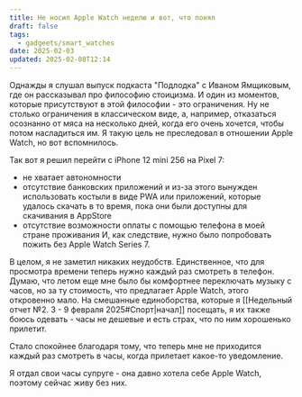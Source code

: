 ```yaml
---
title: Не носил Apple Watch неделю и вот, что понял
draft: false
tags:
  - gadgeets/smart_watches
date: 2025-02-03
updated: 2025-02-08T12:14
---
```

Однажды я слушал выпуск подкаста "Подлодка" с Иваном Ямщиковым, где он рассказывал про философию стоицизма. И один из моментов, которые присутствуют в этой философии - это ограничения. Ну не столько ограничения в классическом виде, а, например, отказаться осознанно от мяса на несколько дней, когда его очень хочется, чтобы потом насладиться им. Я такую цель не преследовал в отношении Apple Watch, но вот вспомнилось.

Так вот я решил перейти с iPhone 12 mini 256 на Pixel 7:
- не хватает автономности
- отсутствие банковских приложений и из-за этого вынужден использовать костыли в виде PWA или приложений, которые удалось скачать в то время, пока они были доступны для скачивания в AppStore
- отсутствие возможности оплаты с помощью телефона в моей стране проживания
И, как следствие, нужно было попробовать пожить без Apple Watch Series 7.

В целом, я не заметил никаких неудобств. Единственное, что для просмотра времени теперь нужно каждый раз смотреть в телефон. Думаю, что летом еще мне было бы комфортнее переключать музыку с часов, но за ту стоимость, что предлагает Apple Watch, этого откровенно мало.
На смешанные единоборства, которые я [[Недельный отчет №2. 3 - 9 февраля 2025#Спорт|начал]] посещать, я их также боюсь одевать - часы не дешевые и есть страх, что по ним хорошенько прилетит.

Стало спокойнее благодаря тому, что теперь мне не приходится каждый раз смотреть в часы, когда прилетает какое-то уведомление.

Я отдал свои часы супруге - она давно хотела себе Apple Watch, поэтому сейчас живу без них.